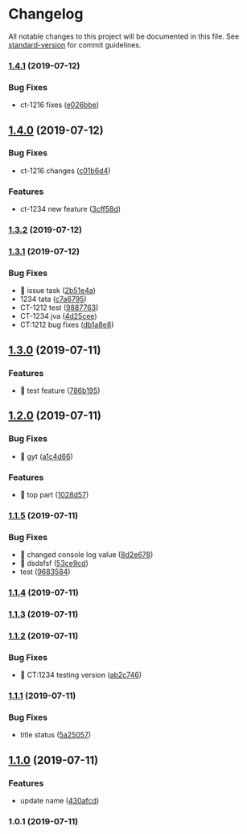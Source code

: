 # Changelog

All notable changes to this project will be documented in this file. See [standard-version](https://github.com/conventional-changelog/standard-version) for commit guidelines.

### [1.4.1](https://github.com/samithf/npm-versioning/compare/v1.4.0...v1.4.1) (2019-07-12)


### Bug Fixes

* ct-1216 fixes ([e026bbe](https://github.com/samithf/npm-versioning/commit/e026bbe))



## [1.4.0](https://github.com/samithf/npm-versioning/compare/v1.3.2...v1.4.0) (2019-07-12)


### Bug Fixes

* ct-1216 changes ([c01b6d4](https://github.com/samithf/npm-versioning/commit/c01b6d4))


### Features

* ct-1234 new feature ([3cff58d](https://github.com/samithf/npm-versioning/commit/3cff58d))



### [1.3.2](https://github.com/samithf/npm-versioning/compare/v1.3.1...v1.3.2) (2019-07-12)



### [1.3.1](https://github.com/samithf/npm-versioning/compare/v1.3.0...v1.3.1) (2019-07-12)


### Bug Fixes

* 🐛 issue task ([2b51e4a](https://github.com/samithf/npm-versioning/commit/2b51e4a))
* 1234 tata ([c7a6795](https://github.com/samithf/npm-versioning/commit/c7a6795))
* CT-1212 test ([9887763](https://github.com/samithf/npm-versioning/commit/9887763))
* CT-1234 jva ([4d25cee](https://github.com/samithf/npm-versioning/commit/4d25cee))
* CT:1212 bug fixes ([db1a8e8](https://github.com/samithf/npm-versioning/commit/db1a8e8))



## [1.3.0](https://github.com/samithf/npm-versioning/compare/v1.2.0...v1.3.0) (2019-07-11)


### Features

* 🎸 test feature ([786b195](https://github.com/samithf/npm-versioning/commit/786b195))



## [1.2.0](https://github.com/samithf/npm-versioning/compare/v1.1.5...v1.2.0) (2019-07-11)


### Bug Fixes

* 🐛 gyt ([a1c4d66](https://github.com/samithf/npm-versioning/commit/a1c4d66))


### Features

* 🎸 top part ([1028d57](https://github.com/samithf/npm-versioning/commit/1028d57))



### [1.1.5](https://github.com/samithf/npm-versioning/compare/v1.1.4...v1.1.5) (2019-07-11)


### Bug Fixes

* 🐛 changed console log value ([8d2e678](https://github.com/samithf/npm-versioning/commit/8d2e678))
* 🐛 dsdsfsf ([53ce9cd](https://github.com/samithf/npm-versioning/commit/53ce9cd))
* test ([9683584](https://github.com/samithf/npm-versioning/commit/9683584))



### [1.1.4](https://github.com/samithf/npm-versioning/compare/v1.1.3...v1.1.4) (2019-07-11)



### [1.1.3](https://github.com/samithf/npm-versioning/compare/v1.1.2...v1.1.3) (2019-07-11)



### [1.1.2](https://github.com/samithf/npm-versioning/compare/v1.1.1...v1.1.2) (2019-07-11)


### Bug Fixes

* 🐛 CT:1234 testing version ([ab2c746](https://github.com/samithf/npm-versioning/commit/ab2c746))



### [1.1.1](https://github.com/samithf/npm-versioning/compare/v1.1.0...v1.1.1) (2019-07-11)


### Bug Fixes

* title status ([5a25057](https://github.com/samithf/npm-versioning/commit/5a25057))



## [1.1.0](https://github.com/samithf/npm-versioning/compare/v1.0.1...v1.1.0) (2019-07-11)


### Features

* update name ([430afcd](https://github.com/samithf/npm-versioning/commit/430afcd))



### 1.0.1 (2019-07-11)
